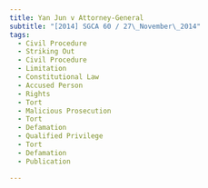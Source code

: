 ```yaml
---
title: Yan Jun v Attorney-General
subtitle: "[2014] SGCA 60 / 27\_November\_2014"
tags:
  - Civil Procedure
  - Striking Out
  - Civil Procedure
  - Limitation
  - Constitutional Law
  - Accused Person
  - Rights
  - Tort
  - Malicious Prosecution
  - Tort
  - Defamation
  - Qualified Privilege
  - Tort
  - Defamation
  - Publication

---
```


